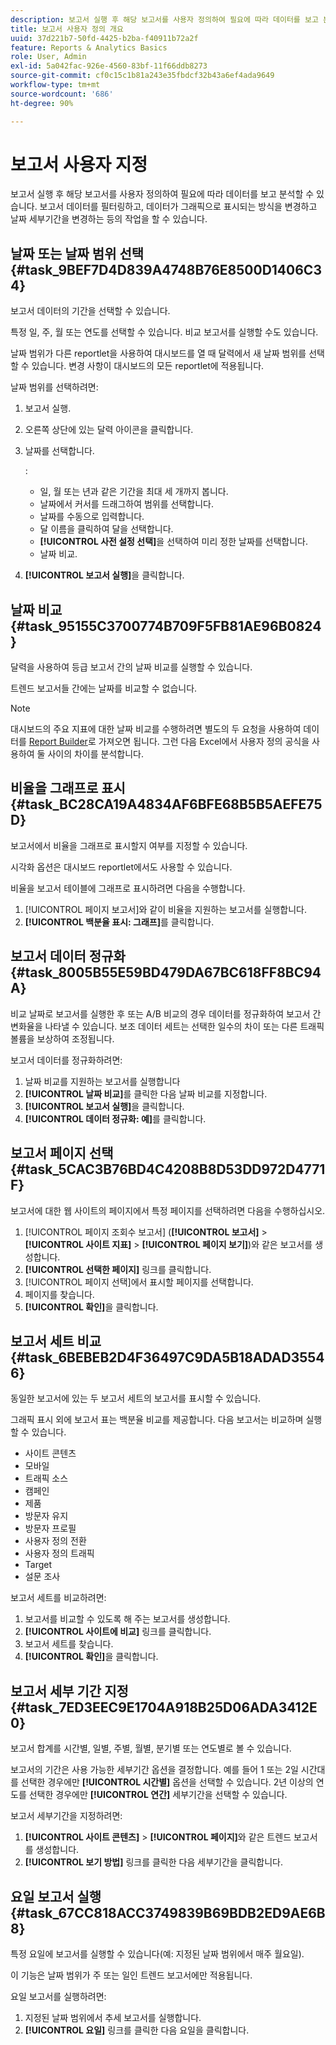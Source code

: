 ```yaml
---
description: 보고서 실행 후 해당 보고서를 사용자 정의하여 필요에 따라 데이터를 보고 분석할 수 있습니다. 보고서 데이터를 필터링하고, 데이터가 그래픽으로 표시되는 방식을 변경하고 날짜 세부기간을 변경하는 등의 작업을 할 수 있습니다.
title: 보고서 사용자 정의 개요
uuid: 37d221b7-50fd-4425-b2ba-f40911b72a2f
feature: Reports & Analytics Basics
role: User, Admin
exl-id: 5a042fac-926e-4560-83bf-11f66ddb8273
source-git-commit: cf0c15c1b81a243e35fbdcf32b43a6ef4ada9649
workflow-type: tm+mt
source-wordcount: '686'
ht-degree: 90%

---
```


# 보고서 사용자 지정

보고서 실행 후 해당 보고서를 사용자 정의하여 필요에 따라 데이터를 보고 분석할 수 있습니다. 보고서 데이터를 필터링하고, 데이터가 그래픽으로 표시되는 방식을 변경하고 날짜 세부기간을 변경하는 등의 작업을 할 수 있습니다.

## 날짜 또는 날짜 범위 선택 {#task_9BEF7D4D839A4748B76E8500D1406C34}

보고서 데이터의 기간을 선택할 수 있습니다.

<!-- 

t_reports_select_date.xml

 -->

특정 일, 주, 월 또는 연도를 선택할 수 있습니다. 비교 보고서를 실행할 수도 있습니다.

날짜 범위가 다른 reportlet을 사용하여 대시보드를 열 때 달력에서 새 날짜 범위를 선택할 수 있습니다. 변경 사항이 대시보드의 모든 reportlet에 적용됩니다.

날짜 범위를 선택하려면:

1. 보고서 실행.
1. 오른쪽 상단에 있는 달력 아이콘을 클릭합니다.
1. 날짜를 선택합니다.

   :

   * 일, 월 또는 년과 같은 기간을 최대 세 개까지 봅니다.
   * 날짜에서 커서를 드래그하여 범위를 선택합니다.
   * 날짜를 수동으로 입력합니다.
   * 달 이름을 클릭하여 달을 선택합니다.
   * **[!UICONTROL 사전 설정 선택]**&#x200B;을 선택하여 미리 정한 날짜를 선택합니다.
   * 날짜 비교.

1. **[!UICONTROL 보고서 실행]**&#x200B;을 클릭합니다.

## 날짜 비교 {#task_95155C3700774B709F5FB81AE96B0824}

달력을 사용하여 등급 보고서 간의 날짜 비교를 실행할 수 있습니다.

<!-- 

t_reports_comparing_dates.xml

 -->

트렌드 보고서들 간에는 날짜를 비교할 수 없습니다.

>[!NOTE]
>
>대시보드의 주요 지표에 대한 날짜 비교를 수행하려면 별도의 두 요청을 사용하여 데이터를 [Report Builder](https://experienceleague.adobe.com/docs/analytics/analyze/report-builder/home.html)로 가져오면 됩니다. 그런 다음 Excel에서 사용자 정의 공식을 사용하여 둘 사이의 차이를 분석합니다.

<!-- delete this procedure, but what about this entire "Compare dates" section?

To compare dates between ranked reports in Reports & analytics: 

1. Run a report.
1. Click the calendar at the top right.
1. Click **[!UICONTROL Compare Dates]**.
1. Select the dates you want to use.
1. Click **[!UICONTROL Run Report]**.

-->

## 비율을 그래프로 표시 {#task_BC28CA19A4834AF6BFE68B5B5AEFE75D}

보고서에서 비율을 그래프로 표시할지 여부를 지정할 수 있습니다.

<!-- 

t_reports_graph_percent.xml

 -->

시각화 옵션은 대시보드 reportlet에서도 사용할 수 있습니다.

비율을 보고서 테이블에 그래프로 표시하려면 다음을 수행합니다.

1. [!UICONTROL 페이지 보고서]와 같이 비율을 지원하는 보고서를 실행합니다.
1. **[!UICONTROL 백분율 표시: 그래프]**&#x200B;를 클릭합니다.

## 보고서 데이터 정규화 {#task_8005B55E59BD479DA67BC618FF8BC94A}

<!-- 

t_reports_normalize.xml

 -->

비교 날짜로 보고서를 실행한 후 또는 A/B 비교의 경우 데이터를 정규화하여 보고서 간 변화율을 나타낼 수 있습니다. 보조 데이터 세트는 선택한 일수의 차이 또는 다른 트래픽 볼륨을 보상하여 조정됩니다.

보고서 데이터를 정규화하려면:

1. 날짜 비교를 지원하는 보고서를 실행합니다
1. **[!UICONTROL 날짜 비교]**&#x200B;를 클릭한 다음 날짜 비교를 지정합니다.
1. **[!UICONTROL 보고서 실행]**&#x200B;을 클릭합니다.
1. **[!UICONTROL 데이터 정규화: 예]**&#x200B;를 클릭합니다.

## 보고서 페이지 선택 {#task_5CAC3B76BD4C4208B8D53DD972D4771F}

보고서에 대한 웹 사이트의 페이지에서 특정 페이지를 선택하려면 다음을 수행하십시오.

<!-- 

t_reports_select_page.xml

 -->

1. [!UICONTROL 페이지 조회수 보고서] (**[!UICONTROL 보고서]** > **[!UICONTROL 사이트 지표]** > **[!UICONTROL 페이지 보기]**)와 같은 보고서를 생성합니다.
1. **[!UICONTROL 선택한 페이지]** 링크를 클릭합니다.
1. [!UICONTROL 페이지 선택]에서 표시할 페이지를 선택합니다.
1. 페이지를 찾습니다.
1. **[!UICONTROL 확인]**&#x200B;을 클릭합니다.

## 보고서 세트 비교 {#task_6BEBEB2D4F36497C9DA5B18ADAD35546}

동일한 보고서에 있는 두 보고서 세트의 보고서를 표시할 수 있습니다.

<!-- 

t_reports_compare_suites.xml

 -->

그래픽 표시 외에 보고서 표는 백분율 비교를 제공합니다. 다음 보고서는 비교하며 실행할 수 있습니다.

* 사이트 콘텐츠
* 모바일
* 트래픽 소스
* 캠페인
* 제품
* 방문자 유지
* 방문자 프로필
* 사용자 정의 전환
* 사용자 정의 트래픽
* Target
* 설문 조사

보고서 세트를 비교하려면:

1. 보고서를 비교할 수 있도록 해 주는 보고서를 생성합니다.
1. **[!UICONTROL 사이트에 비교]** 링크를 클릭합니다.
1. 보고서 세트를 찾습니다.
1. **[!UICONTROL 확인]**&#x200B;을 클릭합니다.

## 보고서 세부 기간 지정 {#task_7ED3EEC9E1704A918B25D06ADA3412E0}

보고서 합계를 시간별, 일별, 주별, 월별, 분기별 또는 연도별로 볼 수 있습니다.

<!-- 

t_reports_granularity.xml

 -->

보고서의 기간은 사용 가능한 세부기간 옵션을 결정합니다. 예를 들어 1 또는 2일 시간대를 선택한 경우에만 **[!UICONTROL 시간별]** 옵션을 선택할 수 있습니다. 2년 이상의 연도를 선택한 경우에만 **[!UICONTROL 연간]** 세부기간을 선택할 수 있습니다.

보고서 세부기간을 지정하려면:

1. **[!UICONTROL 사이트 콘텐츠]** > **[!UICONTROL 페이지]**&#x200B;와 같은 트렌드 보고서를 생성합니다.
1. **[!UICONTROL 보기 방법]** 링크를 클릭한 다음 세부기간을 클릭합니다.

## 요일 보고서 실행 {#task_67CC818ACC3749839B69BDB2ED9AE6B8}

특정 요일에 보고서를 실행할 수 있습니다(예: 지정된 날짜 범위에서 매주 월요일). 

<!-- 

t_reports_day_of_week.xml

 -->

이 기능은 날짜 범위가 주 또는 일인 트렌드 보고서에만 적용됩니다.

요일 보고서를 실행하려면:

1. 지정된 날짜 범위에서 추세 보고서를 실행합니다.
1. **[!UICONTROL 요일]** 링크를 클릭한 다음 요일을 클릭합니다.
